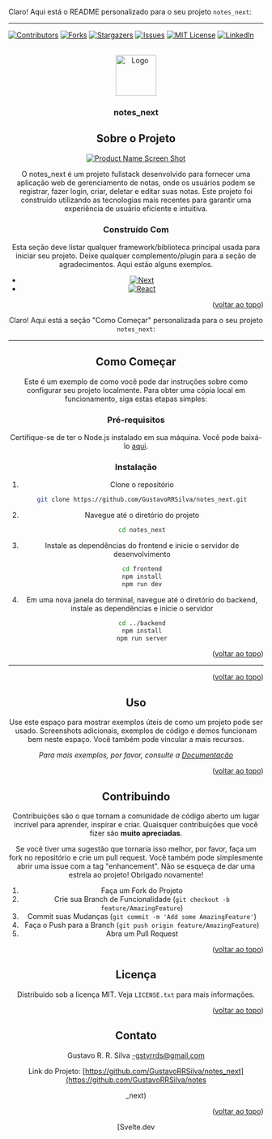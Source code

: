 Claro! Aqui está o README personalizado para o seu projeto `notes_next`:

---

<!-- Improved compatibility of back to top link: See: https://github.com/othneildrew/Best-README-Template/pull/73 -->
<a name="readme-top"></a>
<!--
*** Obrigado por conferir o Best-README-Template. Se você tiver uma sugestão
*** que tornaria isso melhor, por favor, faça um fork no repositório e crie um pull request
*** ou simplesmente abra uma issue com a tag "enhancement".
*** Não se esqueça de dar uma estrela ao projeto!
*** Obrigado novamente! Agora vá criar algo INCRÍVEL! :D
-->



<!-- PROJECT SHIELDS -->
<!--
*** Estou usando links de estilo "referência" em markdown para legibilidade.
*** Links de referência são colocados entre colchetes [ ] ao invés de parênteses ( ).
*** Veja o final deste documento para a declaração das variáveis de referência
*** para contributors-url, forks-url, etc. Este é um formato opcional e conciso que você pode usar.
*** https://www.markdownguide.org/basic-syntax/#reference-style-links
-->
[![Contributors][contributors-shield]][contributors-url]
[![Forks][forks-shield]][forks-url]
[![Stargazers][stars-shield]][stars-url]
[![Issues][issues-shield]][issues-url]
[![MIT License][license-shield]][license-url]
[![LinkedIn][linkedin-shield]][linkedin-url]



<!-- PROJECT LOGO -->
<br />
<div align="center">
  <a href="https://github.com/GustavoRRSilva/notes_next">
    <img src="images/logo.png" alt="Logo" width="80" height="80">
  </a>

  <h3 align="center">notes_next</h3>

 



<!-- TABLE OF CONTENTS -->



<!-- SOBRE O PROJETO -->
## Sobre o Projeto

[![Product Name Screen Shot][product-screenshot]](https://example.com)

O notes_next é um projeto fullstack desenvolvido para fornecer uma aplicação web de gerenciamento de notas, onde os usuários podem se registrar, fazer login, criar, deletar e editar suas notas. Este projeto foi construído utilizando as tecnologias mais recentes para garantir uma experiência de usuário eficiente e intuitiva.


### Construído Com

Esta seção deve listar qualquer framework/biblioteca principal usada para iniciar seu projeto. Deixe qualquer complemento/plugin para a seção de agradecimentos. Aqui estão alguns exemplos.

* [![Next][Next.js]][Next-url]
* [![React][React.js]][React-url]

<p align="right">(<a href="#readme-top">voltar ao topo</a>)</p>



<!-- COMEÇANDO -->
Claro! Aqui está a seção "Como Começar" personalizada para o seu projeto `notes_next`:

---

## Como Começar

Este é um exemplo de como você pode dar instruções sobre como configurar seu projeto localmente. Para obter uma cópia local em funcionamento, siga estas etapas simples:

### Pré-requisitos

Certifique-se de ter o Node.js instalado em sua máquina. Você pode baixá-lo [aqui](https://nodejs.org/).

### Instalação

1. Clone o repositório
   ```sh
   git clone https://github.com/GustavoRRSilva/notes_next.git
   ```
2. Navegue até o diretório do projeto
   ```sh
   cd notes_next
   ```
3. Instale as dependências do frontend e inicie o servidor de desenvolvimento
   ```sh
   cd frontend
   npm install
   npm run dev
   ```
4. Em uma nova janela do terminal, navegue até o diretório do backend, instale as dependências e inicie o servidor
   ```sh
   cd ../backend
   npm install
   npm run server
   ```

<p align="right">(<a href="#readme-top">voltar ao topo</a>)</p>

---


<p align="right">(<a href="#readme-top">voltar ao topo</a>)</p>



<!-- USO -->
## Uso

Use este espaço para mostrar exemplos úteis de como um projeto pode ser usado. Screenshots adicionais, exemplos de código e demos funcionam bem neste espaço. Você também pode vincular a mais recursos.

_Para mais exemplos, por favor, consulte a [Documentação](https://example.com)_

<p align="right">(<a href="#readme-top">voltar ao topo</a>)</p>



<!-- ROTEIRO -->


<!-- CONTRIBUINDO -->
## Contribuindo

Contribuições são o que tornam a comunidade de código aberto um lugar incrível para aprender, inspirar e criar. Quaisquer contribuições que você fizer são **muito apreciadas**.

Se você tiver uma sugestão que tornaria isso melhor, por favor, faça um fork no repositório e crie um pull request. Você também pode simplesmente abrir uma issue com a tag "enhancement".
Não se esqueça de dar uma estrela ao projeto! Obrigado novamente!

1. Faça um Fork do Projeto
2. Crie sua Branch de Funcionalidade (`git checkout -b feature/AmazingFeature`)
3. Commit suas Mudanças (`git commit -m 'Add some AmazingFeature'`)
4. Faça o Push para a Branch (`git push origin feature/AmazingFeature`)
5. Abra um Pull Request

<p align="right">(<a href="#readme-top">voltar ao topo</a>)</p>



<!-- LICENÇA -->
## Licença

Distribuído sob a licença MIT. Veja `LICENSE.txt` para mais informações.

<p align="right">(<a href="#readme-top">voltar ao topo</a>)</p>



<!-- CONTATO -->
## Contato

Gustavo R. R. Silva  -gstvrrds@gmail.com

Link do Projeto: [https://github.com/GustavoRRSilva/notes_next](https://github.com/GustavoRRSilva/notes

_next)

<p align="right">(<a href="#readme-top">voltar ao topo</a>)</p>



<!-- AGRADECIMENTOS -->



<!-- LINKS E IMAGENS -->
[contributors-shield]: https://img.shields.io/github/contributors/GustavoRRSilva/notes_next.svg?style=for-the-badge
[contributors-url]: https://github.com/GustavoRRSilva/notes_next/graphs/contributors
[forks-shield]: https://img.shields.io/github/forks/GustavoRRSilva/notes_next.svg?style=for-the-badge
[forks-url]: https://github.com/GustavoRRSilva/notes_next/network/members
[stars-shield]: https://img.shields.io/github/stars/GustavoRRSilva/notes_next.svg?style=for-the-badge
[stars-url]: https://github.com/GustavoRRSilva/notes_next/stargazers
[issues-shield]: https://img.shields.io/github/issues/GustavoRRSilva/notes_next.svg?style=for-the-badge
[issues-url]: https://github.com/GustavoRRSilva/notes_next/issues
[license-shield]: https://img.shields.io/github/license/GustavoRRSilva/notes_next.svg?style=for-the-badge
[license-url]: https://github.com/GustavoRRSilva/notes_next/blob/master/LICENSE.txt
[linkedin-shield]: https://img.shields.io/badge/-LinkedIn-black.svg?style=for-the-badge&logo=linkedin&colorB=555
[linkedin-url]: https://linkedin.com/in/seu_perfil

[product-screenshot]: images/screenshot.png

[Next.js]: https://img.shields.io/badge/Next.js-black?style=for-the-badge&logo=next.js&logoColor=white
[Next-url]: https://nextjs.org/
[React.js]: https://img.shields.io/badge/React-blue?style=for-the-badge&logo=react&logoColor=white
[React-url]: https://reactjs.org/
[Vue.js]: https://img.shields.io/badge/Vue.js-4FC08D?style=for-the-badge&logo=vue.js&logoColor=white
[Vue-url]: https://vuejs.org/
[Angular.io]: https://img.shields.io/badge/Angular-DD0031?style=for-the-badge&logo=angular&logoColor=white
[Angular-url]: https://angular.io/
[Svelte.dev
